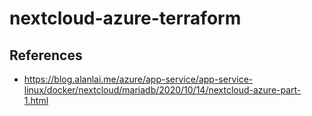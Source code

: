 # nextcloud-azure-terraform

## References

- <https://blog.alanlai.me/azure/app-service/app-service-linux/docker/nextcloud/mariadb/2020/10/14/nextcloud-azure-part-1.html>
